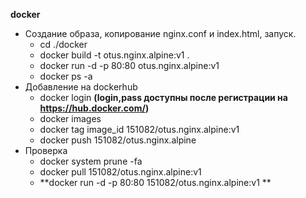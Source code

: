 **docker**

- Создание образа, копирование nginx.conf и index.html, запуск.
  - cd ./docker
  - docker build -t otus.nginx.alpine:v1 .
  - docker run -d -p 80:80 otus.nginx.alpine:v1
  - docker ps -a
- Добавление на dockerhub
  - docker login **(login,pass доступны после регистрации на https://hub.docker.com/)**
  - docker images 
  - docker tag image_id 151082/otus.nginx.alpine:v1
  - docker push 151082/otus.nginx.alpine
- Проверка
  - docker system prune -fa
  - docker pull 151082/otus.nginx.alpine:v1
  - **docker run -d -p 80:80 151082/otus.nginx.alpine:v1  **


